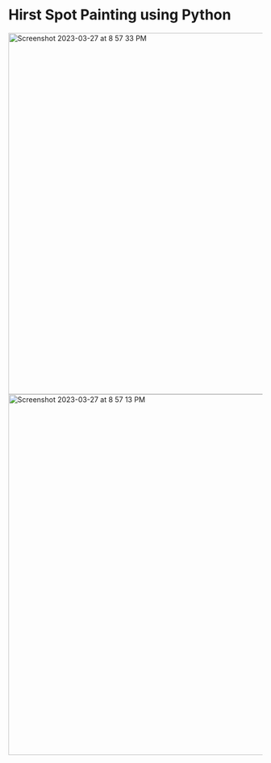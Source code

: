 # Hirst Spot Painting using Python


<img width="716" alt="Screenshot 2023-03-27 at 8 57 33 PM" src="https://user-images.githubusercontent.com/54011799/227988078-2e558dce-8066-472b-a392-70df0b760aaf.png">


<img width="715" alt="Screenshot 2023-03-27 at 8 57 13 PM" src="https://user-images.githubusercontent.com/54011799/227988041-5dec387a-fb2d-4788-b894-ab2e5f3ee6b5.png">
